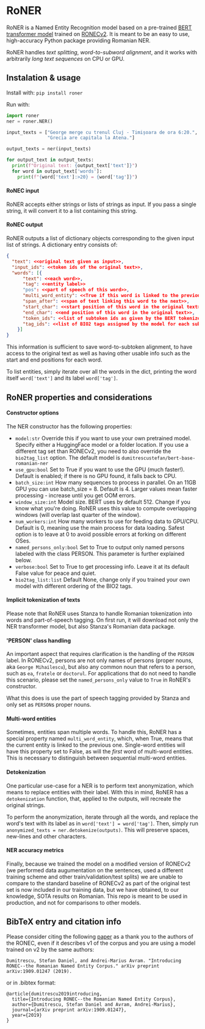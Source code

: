 
# RoNER

RoNER is a Named Entity Recognition model based on a pre-trained [BERT transformer model](https://huggingface.co/dumitrescustefan/bert-base-romanian-ner) trained on [RONECv2](https://github.com/dumitrescustefan/ronec). It is meant to be an easy to use, high-accuracy Python package providing Romanian NER.

RoNER handles _text splitting_, _word-to-subword alignment_, and it works with arbitrarily _long text sequences_ on CPU or GPU.  



## Instalation & usage

Install with: ``pip install roner``

Run with:
```python
import roner
ner = roner.NER()

input_texts = ["George merge cu trenul Cluj - Timișoara de ora 6:20.", 
               "Grecia are capitala la Atena."]

output_texts = ner(input_texts)

for output_text in output_texts:
  print(f"Original text: {output_text['text']}")
  for word in output_text['words']:
    print(f"{word['text']:>20} = {word['tag']}")
```

#### RoNEC input

RoNER accepts either strings or lists of strings as input. If you pass a single string, it will convert it to a list containing this string.

#### RoNEC output

RoNER outputs a list of dictionary objects corresponding to the given input list of strings. A dictionary entry consists of:

```json
{
  "text": <<original text given as input>>,
  "input_ids": <<token ids of the original text>>,
  "words": [{
      "text": <<each word>>,
      "tag": <<entity label>>
      "pos": <<part of speech of this word>>,
      "multi_word_entity": <<True if this word is linked to the previous one>>,
      "span_after": <<span of text linking this word to the next>>,
      "start_char": <<start position of this word in the original text>>,
      "end_char": <<end position of this word in the original text>>,
      "token_ids": <<list of subtoken ids as given by the BERT tokenizer>>,
      "tag_ids": <<list of BIO2 tags assigned by the model for each subtoken>>
    }]
}
```

This information is sufficient to save word-to-subtoken alignment, to have access to the original text as well as having other usable info such as the start and end positions for each word.

To list entities, simply iterate over all the words in the dict, printing the word itself ``word['text']`` and its label ``word['tag']``.

## RoNER properties and considerations


#### Constructor options

The NER constructor has the following properties:

* ``model:str`` Override this if you want to use your own pretrained model. Specify either a HuggingFace model or a folder location. If you use a different tag set than RONECv2, you need to also override the ``bio2tag_list`` option. The default model is ``dumitrescustefan/bert-base-romanian-ner``
* ``use_gpu:bool`` Set to True if you want to use the GPU (much faster!). Default is enabled; if there is no GPU found, it falls back to CPU.
* ``batch_size:int`` How many sequences to process in parallel. On an 11GB GPU you can use batch_size = 8. Default is 4. Larger values mean faster processing - increase until you get OOM errors.
* ``window_size:int`` Model size. BERT uses by default 512. Change if you know what you're doing. RoNER uses this value to compute overlapping windows (will overlap last quarter of the window).
* ``num_workers:int`` How many workers to use for feeding data to GPU/CPU. Default is 0, meaning use the main process for data loading. Safest option is to leave at 0 to avoid possible errors at forking on different OSes.
* ``named_persons_only:bool`` Set to True to output only named persons labeled with the class PERSON. This parameter is further explained below. 
* ``verbose:bool`` Set to True to get processing info. Leave it at its default False value for peace and quiet.
* ``bio2tag_list:list`` Default None, change only if you trained your own model with different ordering of the BIO2 tags.

#### Implicit tokenization of texts

Please note that RoNER uses Stanza to handle Romanian tokenization into words and part-of-speech tagging. On first run, it will download not only the NER transformer model, but also Stanza's Romanian data package.

#### 'PERSON' class handling

An important aspect that requires clarification is the handling of the ``PERSON`` label. In RONECv2, persons are not only names of persons (proper nouns, aka ``George Mihailescu``), but also any common noun that refers to a person, such as ``ea``, ``fratele`` or ``doctorul``. For applications that do not need to handle this scenario, please set the ``named_persons_only`` value to ``True`` in RoNER's constructor. 

What this does is use the part of speech tagging provided by Stanza and only set as ``PERSON``s proper nouns.

#### Multi-word entities

Sometimes, entities span multiple words. To handle this, RoNER has a special property named ``multi_word_entity``, which, when True, means that the current entity is linked to the previous one. Single-word entities will have this property set to False, as will the _first_ word of multi-word entities. This is necessary to distinguish between sequential multi-word entities. 

#### Detokenization

One particular use-case for a NER is to perform text anonymization, which means to replace entities with their label. With this in mind, RoNER has a ``detokenization`` function, that, applied to the outputs, will recreate the original strings. 

To perform the anonymization, iterate through all the words, and replace the word's text with its label as in ``word['text'] = word['tag']``.
Then, simply run ``anonymized_texts = ner.detokenize(outputs)``. This will preserve spaces, new-lines and other characters.

#### NER accuracy metrics

Finally, because we trained the model on a modified version of RONECv2 (we performed data augumentation on the sentences, used a different training scheme and other train/validation/test splits) we are unable to compare to the standard baseline of RONECv2 as part of the original test set is now included in our training data, but we have obtained, to our knowledge, SOTA results on Romanian. This repo is meant to be used in production, and not for comparisons to other models.

## BibTeX entry and citation info

Please consider citing the following [paper](https://arxiv.org/abs/1909.01247) as a thank you to the authors of the RONEC, even if it describes v1 of the corpus and you are using a model trained on v2 by the same authors: 
```
Dumitrescu, Stefan Daniel, and Andrei-Marius Avram. "Introducing RONEC--the Romanian Named Entity Corpus." arXiv preprint arXiv:1909.01247 (2019).
```
or in .bibtex format:
```
@article{dumitrescu2019introducing,
  title={Introducing RONEC--the Romanian Named Entity Corpus},
  author={Dumitrescu, Stefan Daniel and Avram, Andrei-Marius},
  journal={arXiv preprint arXiv:1909.01247},
  year={2019}
}
```


